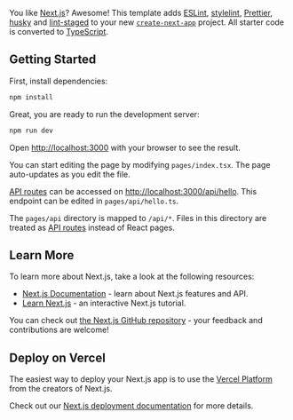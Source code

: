 You like [Next.js](https://nextjs.org/)? Awesome! This template adds [ESLint](https://eslint.org/), [stylelint](https://stylelint.io/), [Prettier](https://prettier.io/), [husky](https://typicode.github.io/husky/#/) and [lint-staged](https://github.com/okonet/lint-staged) to your new [`create-next-app`](https://github.com/vercel/next.js/tree/canary/packages/create-next-app) project. All starter code is converted to [TypeScript](https://www.typescriptlang.org/).

## Getting Started

First, install dependencies:

```bash
npm install
```

Great, you are ready to run the development server:

```bash
npm run dev
```

Open [http://localhost:3000](http://localhost:3000) with your browser to see the result.

You can start editing the page by modifying `pages/index.tsx`. The page auto-updates as you edit the file.

[API routes](https://nextjs.org/docs/api-routes/introduction) can be accessed on [http://localhost:3000/api/hello](http://localhost:3000/api/hello). This endpoint can be edited in `pages/api/hello.ts`.

The `pages/api` directory is mapped to `/api/*`. Files in this directory are treated as [API routes](https://nextjs.org/docs/api-routes/introduction) instead of React pages.

## Learn More

To learn more about Next.js, take a look at the following resources:

- [Next.js Documentation](https://nextjs.org/docs) - learn about Next.js features and API.
- [Learn Next.js](https://nextjs.org/learn) - an interactive Next.js tutorial.

You can check out [the Next.js GitHub repository](https://github.com/vercel/next.js/) - your feedback and contributions are welcome!

## Deploy on Vercel

The easiest way to deploy your Next.js app is to use the [Vercel Platform](https://vercel.com/new?utm_medium=default-template&filter=next.js&utm_source=create-next-app&utm_campaign=create-next-app-readme) from the creators of Next.js.

Check out our [Next.js deployment documentation](https://nextjs.org/docs/deployment) for more details.
